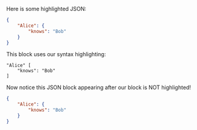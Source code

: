 
Here is some highlighted JSON:

```json
{
    "Alice": {
        "knows": "Bob"
    }
}
```

This block uses our syntax highlighting:

```envelope
"Alice" [
    "knows": "Bob"
]
```

Now notice this JSON block appearing after our block
is NOT highlighted!

```json
{
    "Alice": {
        "knows": "Bob"
    }
}
```
